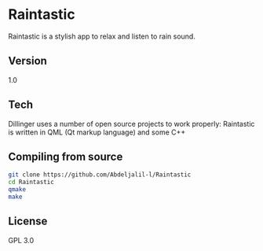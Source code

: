 Raintastic
==========

Raintastic is a stylish app to relax and listen to rain sound.

Version
----

1.0

Tech
-----------

Dillinger uses a number of open source projects to work properly:
Raintastic is written in QML (Qt markup language) and some C++

Compiling from source
--------------

```sh
git clone https://github.com/Abdeljalil-l/Raintastic
cd Raintastic
qmake
make
```

License
----

GPL 3.0
